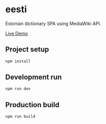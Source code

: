 # eesti

Estonian dictionary SPA using MediaWiki API.

[Live Demo](https://super16.github.io/eesti)

## Project setup

```bash
npm install
```

## Development run

```bash
npm run dev
```

## Production build

```bash
npm run build
```
